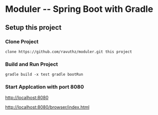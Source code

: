 # Moduler -- Spring Boot with Gradle

## Setup this project

### Clone Project
``
clone https://github.com/ravuthz/moduler.git this project
``

### Build and Run Project
``
gradle build -x test
gradle bootRun
``

### Start Applcation with port 8080

[http://localhost:8080](http://localhost:8080)

[http://localhost:8080/browser/index.html](http://localhost:8080/browser/index.html)

